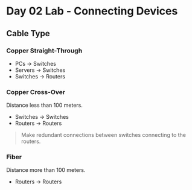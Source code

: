 # Day 02 Lab - Connecting Devices

## Cable Type

### Copper Straight-Through

- PCs -> Switches
- Servers -> Switches
- Switches -> Routers

### Copper Cross-Over

Distance less than 100 meters.

- Switches -> Switches
- Routers -> Routers

> Make redundant connections between switches connecting to the routers.

### Fiber

Distance more than 100 meters.

- Routers -> Routers
